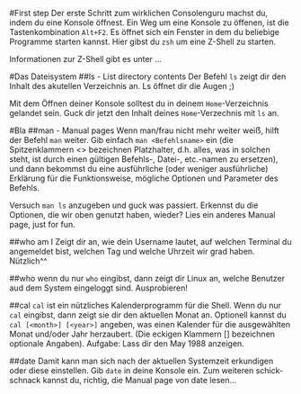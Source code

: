 #First step
Der erste Schritt zum wirklichen Consolenguru machst du, indem du eine Konsole
öffnest. Ein Weg um eine Konsole zu öffenen, ist die Tastenkombination `Alt+F2`.
Es öffnet sich ein Fenster in dem du beliebige Programme starten kannst. Hier
gibst du `zsh` um eine Z-Shell zu starten.

Informationen zur Z-Shell gibt es unter ...

#Das Dateisystem
##ls - List directory contents
Der Befehl `ls` zeigt dir den Inhalt des akutellen Verzeichnis an. Ls öffnet dir
die Augen ;)

Mit dem Öffnen deiner Konsole solltest du in deinem `Home`-Verzeichnis gelandet
sein. Guck dir jetzt den Inhalt deines `Home`-Verzechnis mit `ls` an.

#Bla
##man - Manual pages
Wenn man/frau nicht mehr weiter weiẞ, hilft der Befehl `man` weiter. Gib einfach
`man <Befehlsname>` ein (die Spitzenklammern <> bezeichnen Platzhalter, d.h.
alles, was in solchen steht, ist durch einen gültigen Befehls-, Datei-,
etc.-namen zu ersetzen), und dann bekommst du eine ausführliche (oder weniger
ausführliche) Erklärung für die Funktionsweise, mögliche Optionen und Parameter
des Befehls.

Versuch `man ls` anzugeben und guck was passiert. Erkennst du die Optionen, die
wir oben genutzt haben, wieder? Lies ein anderes Manual page, just for fun.

##who am I
Zeigt dir an, wie dein Username lautet, auf welchen Terminal du angemeldet bist,
welchen Tag und welche Uhrzeit wir grad haben. Nützlich^^

##who
wenn du nur `who` eingibst, dann zeigt dir Linux an, welche Benutzer aud dem
System eingeloggt sind.
Ausprobieren!

##cal
`cal` ist ein nützliches Kalenderprogramm für die Shell. Wenn du nur `cal`
eingibst, dann zeigt sie dir den aktuellen Monat an. Optionell kannst du `cal
[<month>] [<year>]` angeben, was einen Kalender für die ausgewählten Monat
und/oder Jahr herzaubert. (Die eckigen Klammern [] bezeichnen optionale
Angaben).
Aufgabe: Lass dir den May 1988 anzeigen.

##date
Damit kann man sich nach der aktuellen Systemzeit erkundigen oder diese
einstellen. Gib `date` in deine Konsole ein. Zum weiteren schick-schnack kannst
du, richtig, die Manual page von date lesen...


